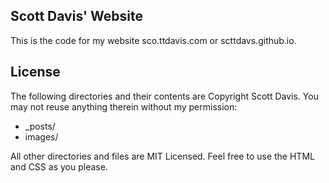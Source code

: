 ## Scott Davis' Website

This is the code for my website sco.ttdavis.com or scttdavs.github.io.

## License
The following directories and their contents are Copyright Scott Davis. You may not reuse anything therein without my permission:

- _posts/
- images/

All other directories and files are MIT Licensed. Feel free to use the HTML and CSS as you please.